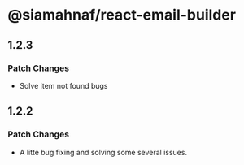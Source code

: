 # @siamahnaf/react-email-builder

## 1.2.3

### Patch Changes

- Solve item not found bugs

## 1.2.2

### Patch Changes

- A litte bug fixing and solving some several issues.
